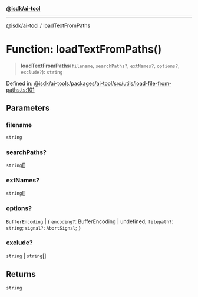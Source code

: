 [**@isdk/ai-tool**](../README.md)

***

[@isdk/ai-tool](../globals.md) / loadTextFromPaths

# Function: loadTextFromPaths()

> **loadTextFromPaths**(`filename`, `searchPaths?`, `extNames?`, `options?`, `exclude?`): `string`

Defined in: [@isdk/ai-tools/packages/ai-tool/src/utils/load-file-from-paths.ts:101](https://github.com/isdk/ai-tool.js/blob/d0765f898f217d97c57c6949502b4a7bef5dce5e/src/utils/load-file-from-paths.ts#L101)

## Parameters

### filename

`string`

### searchPaths?

`string`[]

### extNames?

`string`[]

### options?

`BufferEncoding` | \{ `encoding?`: BufferEncoding \| undefined; `filepath?`: `string`; `signal?`: `AbortSignal`; \}

### exclude?

`string` | `string`[]

## Returns

`string`
